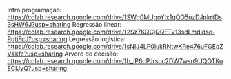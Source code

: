 Intro programação: https://colab.research.google.com/drive/1SWg0MUgoYIx1qQO5uzDJpkrtDs3sHW6J?usp=sharing
Regressão linear: https://colab.research.google.com/drive/12Sz7KQCjQQFTv13sdLmdldse-PgtiFcJ?usp=sharing
Legressão logistica: https://colab.research.google.com/drive/1sNIJ4LP0lukRNtwKRe476uFGEqZV4kfc?usp=sharing
Arvore de decisão: https://colab.research.google.com/drive/1b_iP6dPJrsuc2DW7wsn9UQOTKuEClJyQ?usp=sharing
